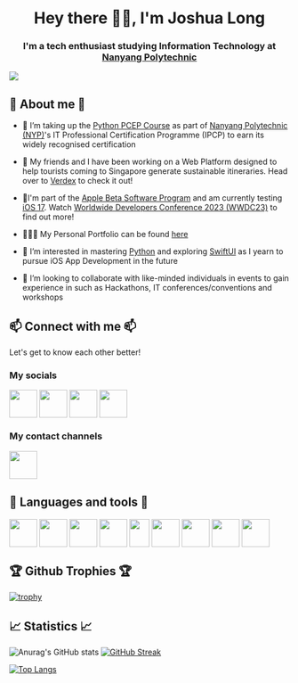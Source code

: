 <h1 align='center'>Hey there 👋🏻, I'm Joshua Long</h1>
<h3 align='center'>I'm a tech enthusiast studying Information Technology at <a href="https://www.nyp.edu.sg">Nanyang Polytechnic</a></h3>

![](https://komarev.com/ghpvc/?username=Sadliquid&color=yellow)

## 💬 About me 💬

- 🌱 I’m taking up the [Python PCEP Course](https://pythoninstitute.org/pcep) as part of [Nanyang Polytechnic (NYP)](https://www.nyp.edu.sg/schools/sit.html)'s IT Professional Certification Programme (IPCP) to earn its widely recognised certification

- 👾 My friends and I have been working on a Web Platform designed to help tourists coming to Singapore generate sustainable itineraries. Head over to [Verdex](https://verdex.app) to check it out! 

- 📱I'm part of the [Apple Beta Software Program](https://beta.apple.com) and am currently testing [iOS 17](https://www.apple.com/sg/ios/ios-17-preview). Watch [Worldwide Developers Conference 2023 (WWDC23)](https://events-delivery.apple.com/0105cftwpxxsfrpdwklppzjhjocakrsk/m3u8/vod_index-PQsoJoECcKHTYzphNkXohHsQWACugmET.m3u8) to find out more!
  
- 👨🏼‍💻 My Personal Portfolio can be found [here](https://joshua-long-yx.tech)
  
- 🤔 I’m interested in mastering [Python](https://www.python.org) and exploring [SwiftUI](https://www.codecademy.com/learn/paths/build-ios-apps-with-swiftui) as I yearn to pursue iOS App Development in the future
  
- 👀 I’m looking to collaborate with like-minded individuals in events to gain experience in such as Hackathons, IT conferences/conventions and workshops
## 📫 Connect with me 📫
Let's get to know each other better!
<h3>My socials</h3>
<p align='left'>
  <a href="https://www.linkedin.com/in/joshua-long-1a21ba257" title="LinkedIn"><img src="https://github.com/Sadliquid/Sadliquid/assets/131176908/3121e617-c090-430b-bb5f-24319585ef93" width="50" height="50" align="center"></a>
  <a href="https://instagram.com/joshua_still_thinking?igshid=OGQ5ZDc2ODk2ZA==" title="Instagram"><img src="https://github.com/Sadliquid/Sadliquid/assets/131176908/b14f352b-e36b-46de-b4f7-ef8d25c2dfa9" width="50" height="50" align="center"></a>
  <a href="https://stackoverflow.com/users/20407868/joshua-long" title="Stack Overflow"><img src="https://github.com/Sadliquid/Sadliquid/assets/131176908/888c0487-d28c-4e80-91e0-68ede1c27374" width="50" height="50" align="center"></a>
  <a href="https://www.facebook.com/profile.php?id=100091788181902&mibextid=LQQJ4d" title="Facebook"><img src="https://github.com/Sadliquid/Sadliquid/assets/131176908/5b308ce7-0a98-4d19-bda7-3136713e4c81" width="50" height="50" align="center"></a>  
</p>
<h3>My contact channels</h3>
<a href="mailto:joshualongyx@joshua-long-yx.tech" title="Email me"><img src="https://github.com/Sadliquid/Sadliquid/assets/131176908/384b9aa6-e7ab-4161-9141-93b1c3a24d03" width="50" height="50" align="center"></a>

## 🔨 Languages and tools 🔨
<p align='left'>
  <a href="https://www.python.org" title="Python"><img src="https://github.com/Sadliquid/Sadliquid/assets/131176908/ef8028f9-9a3c-4eb7-b9c0-35479e5ba356" width="50" height="50" align="center"></a>
  <a href="https://aws.amazon.com/what-is/sql/#:~:text=Structured%20query%20language%20(SQL)%20is,relationships%20between%20the%20data%20values." title="SQL"><img src="https://github.com/Sadliquid/Sadliquid/assets/131176908/457f2179-c77b-48b3-9eed-86100a740ea0" width="50" height="50" align="center"></a>
  <a href="https://html.com/html5" title="HTML5"><img src="https://github.com/Sadliquid/Sadliquid/assets/131176908/c7c732e6-bbf8-49c4-bef4-678877e430d3" width="50" height="50" align="center"></a>
  <a href="https://developer.mozilla.org/en-US/docs/Web/CSS#" title="CSS"><img src="https://github.com/Sadliquid/Sadliquid/assets/131176908/313f61ff-ee0e-447a-9214-1a87fa66ad8a" width="50" height="50" align="center"></a>
  <a href="https://developer.mozilla.org/en-US/docs/Web/JavaScript#" title="Javascript"><img src="https://github.com/Sadliquid/Sadliquid/assets/131176908/7da7fe79-fc28-41d3-8978-c52c6e54d62e" width="36" height="50" align="center"></a>
  <a href="https://www.figma.com" title="Figma"><img src="https://github.com/Sadliquid/Sadliquid/assets/131176908/58b74ae9-df07-4543-97e4-284974cbcc2c" width="50" height="50" align="center"></a>
  <a href="https://www.swift.org" title="Swift"><img src="https://github.com/Sadliquid/Sadliquid/assets/131176908/c8c1c8c3-5591-4056-ab54-2727286ff965" width="50" height="50" align="center"></a>
  <a href="https://flask.palletsprojects.com" title="Flask"><img src="https://github.com/Sadliquid/Sadliquid/assets/131176908/e67417f9-b730-45f0-8738-573fbecc9f6e" width="50" height="50" align="center"></a>
  <a href="https://git-scm.com" title="Git"><img src="https://github.com/Sadliquid/Sadliquid/assets/131176908/a6ae5fca-c90d-4ad0-a9c0-c876283c847a" width="50" height="50" align="center"></a>



</p>

## 🏆 Github Trophies 🏆
[![trophy](https://github-profile-trophy.vercel.app/?username=Sadliquid&margin-w=15&column=7)](https://github.com/ryo-ma/github-profile-trophy) 

## 📈 Statistics 📈

![Anurag's GitHub stats](https://github-readme-stats.vercel.app/api?username=Sadliquid&show_icons=true) [![GitHub Streak](https://streak-stats.demolab.com?user=Sadliquid&border_radius=6&card_width=350)](https://git.io/streak-stats)

[![Top Langs](https://github-readme-stats-git-masterrstaa-rickstaa.vercel.app/api/top-langs/?username=Sadliquid)](https://github.com/anuraghazra/github-readme-stats) 


